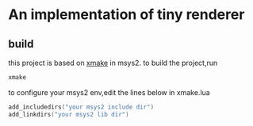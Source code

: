 # An implementation of tiny renderer
## build
this project is based on [xmake](https://github.com/xmake-io/xmake) in msys2.
to build the project,run
```bash
xmake
```
to configure your msys2 env,edit the lines below in xmake.lua
```lua
add_includedirs("your msys2 include dir")
add_linkdirs("your msys2 lib dir")
```